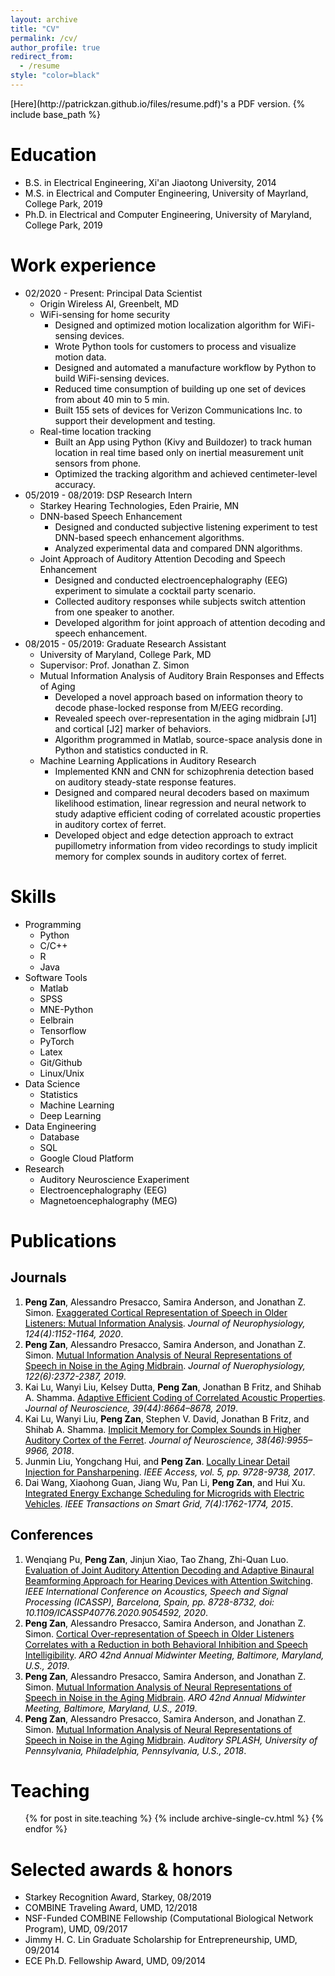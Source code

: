 ```yaml
---
layout: archive
title: "CV"
permalink: /cv/
author_profile: true
redirect_from:
  - /resume
style: "color=black"
---
```

<body style="color:black">
[Here](http://patrickzan.github.io/files/resume.pdf)'s a PDF version.
{% include base_path %}

Education
======
* B.S. in Electrical Engineering, Xi'an Jiaotong University, 2014
* M.S. in Electrical and Computer Engineering, University of Mayrland, College Park, 2019
* Ph.D. in Electrical and Computer Engineering, University of Maryland, College Park, 2019

Work experience
======
* 02/2020 - Present: Principal Data Scientist
  * Origin Wireless AI, Greenbelt, MD
  * WiFi-sensing for home security
    * Designed and optimized motion localization algorithm for WiFi-sensing devices.
    * Wrote Python tools for customers to process and visualize motion data.
    * Designed and automated a manufacture workflow by Python to build WiFi-sensing devices.
    * Reduced time consumption of building up one set of devices from about 40 min to 5 min.
    * Built 155 sets of devices for Verizon Communications Inc. to support their development and testing.
  * Real-time location tracking
    * Built an App using Python (Kivy and Buildozer) to track human location in real time based only on inertial measurement unit sensors from phone.
    * Optimized the tracking algorithm and achieved centimeter-level accuracy.
* 05/2019 - 08/2019: DSP Research Intern
  * Starkey Hearing Technologies, Eden Prairie, MN
  * DNN-based Speech Enhancement
    * Designed and conducted subjective listening experiment to test DNN-based speech enhancement algorithms.
    * Analyzed experimental data and compared DNN algorithms.
  * Joint Approach of Auditory Attention Decoding and Speech Enhancement
    * Designed and conducted electroencephalography (EEG) experiment to simulate a cocktail party scenario.
    * Collected auditory responses while subjects switch attention from one speaker to another.
    * Developed algorithm for joint approach of attention decoding and speech enhancement.
* 08/2015 - 05/2019: Graduate Research Assistant
  * University of Maryland, College Park, MD
  * Supervisor: Prof. Jonathan Z. Simon
  * Mutual Information Analysis of Auditory Brain Responses and Effects of Aging
    * Developed a novel approach based on information theory to decode phase-locked response from M/EEG recording.
    * Revealed speech over-representation in the aging midbrain [J1] and cortical [J2] marker of behaviors.
    * Algorithm programmed in Matlab, source-space analysis done in Python and statistics conducted in R.
  * Machine Learning Applications in Auditory Research
    * Implemented KNN and CNN for schizophrenia detection based on auditory steady-state response features.
    * Designed and compared neural decoders based on maximum likelihood estimation, linear regression and neural network to study adaptive efficient coding of correlated acoustic properties in auditory cortex of ferret.
    * Developed object and edge detection approach to extract pupillometry information from video recordings to study implicit memory for complex sounds in auditory cortex of ferret.
  
Skills
======
* Programming
  * Python
  * C/C++
  * R
  * Java
* Software Tools
  * Matlab
  * SPSS
  * MNE-Python
  * Eelbrain
  * Tensorflow
  * PyTorch
  * Latex
  * Git/Github
  * Linux/Unix
* Data Science
  * Statistics
  * Machine Learning
  * Deep Learning
* Data Engineering
  * Database
  * SQL
  * Google Cloud Platform
* Research
  * Auditory Neuroscience Exaperiment
  * Electroencephalography (EEG)
  * Magnetoencephalography (MEG)


<!-- Publications
======

Journals
------
  <ul>{% for post in site.publications %}
    {% include archive-single-cv.html %}
  {% endfor %}</ul>

Conferences
------
  <ul>{% for post in site.talks %}
    {% include archive-single-talk-cv.html %}
  {% endfor %}</ul> -->

<h1 style="color: black">Publications</h1>

<h2 style="color: black">Journals</h2>
<!-- {% for post in site.publications reversed %}
  {% include archive-single.html %}
{% endfor %} -->
<ol style="color: black">
  <li><strong>Peng Zan</strong>, Alessandro Presacco, Samira Anderson, and Jonathan Z. Simon. <a href="https://journals.physiology.org/doi/abs/10.1152/jn.00002.2020" style="color: black">Exaggerated Cortical Representation of Speech in Older Listeners: Mutual Information Analysis</a>. <i>Journal of Neurophysiology, 124(4):1152-1164, 2020</i>.</li>
  <li><strong>Peng Zan</strong>, Alessandro Presacco, Samira Anderson, and Jonathan Z. Simon. <a href="https://journals.physiology.org/doi/abs/10.1152/jn.00270.2019" style="color: black">Mutual Information Analysis of Neural Representations of Speech in Noise in the Aging Midbrain</a>. <i>Journal of Nuerophysiology, 122(6):2372-2387, 2019</i>.</li>
  <li>Kai Lu, Wanyi Liu, Kelsey Dutta, <strong>Peng Zan</strong>, Jonathan B Fritz, and Shihab A. Shamma. <a href="https://www.jneurosci.org/content/39/44/8664" style="color: black">Adaptive Efficient Coding of Correlated Acoustic Properties</a>. <i>Journal of Neuroscience, 39(44):8664–8678, 2019</i>.</li>
  <li>Kai Lu, Wanyi Liu, <strong>Peng Zan</strong>, Stephen V. David, Jonathan B Fritz, and Shihab A. Shamma. <a href="https://www.jneurosci.org/content/38/46/9955" style="color: black">Implicit Memory for Complex Sounds in Higher Auditory Cortex of the Ferret</a>. <i>Journal of Neuroscience, 38(46):9955–9966, 2018</i>.</li>
  <li>Junmin Liu, Yongchang Hui, and <strong>Peng Zan</strong>. <a href="https://ieeexplore.ieee.org/abstract/document/7941985" style="color: black">Locally Linear Detail Injection for Pansharpening</a>. <i>IEEE Access, vol. 5, pp. 9728-9738, 2017</i>.</li>
  <li>Dai Wang, Xiaohong Guan, Jiang Wu, Pan Li, <strong>Peng Zan</strong>, and Hui Xu. <a href="https://ieeexplore.ieee.org/abstract/document/7154496" style="color: black">Integrated Energy Exchange Scheduling for Microgrids with Electric Vehicles</a>. <i>IEEE Transactions on Smart Grid, 7(4):1762-1774, 2015</i>.</li>
</ol>

<h2 style="color: black">Conferences</h2>
<!-- {% for post in site.talks reversed %}
  {% include archive-single-talk.html %}
{% endfor %} -->
<ol style="color: black">
  <li>Wenqiang Pu, <strong>Peng Zan</strong>, Jinjun Xiao, Tao Zhang, Zhi-Quan Luo. <a href="https://ieeexplore.ieee.org/document/9054592" style="color: black">Evaluation of Joint Auditory Attention Decoding and Adaptive Binaural Beamforming Approach for Hearing Devices with Attention Switching</a>. <i>IEEE International Conference on Acoustics, Speech and Signal Processing (ICASSP), Barcelona, Spain, pp. 8728-8732, doi: 10.1109/ICASSP40776.2020.9054592, 2020</i>.</li>
  <li><strong>Peng Zan</strong>, Alessandro Presacco, Samira Anderson, and Jonathan Z. Simon. <a href="http://cansl.isr.umd.edu/simonlab/pubs/ARO2019CortexMI.pdf" style="color: black">Cortical Over-representation of Speech in Older Listeners Correlates with a Reduction in both Behavioral Inhibition and Speech Intelligibility</a>. <i>ARO 42nd Annual Midwinter Meeting, Baltimore, Maryland, U.S., 2019</i>.</li> 
  <li><strong>Peng Zan</strong>, Alessandro Presacco, Samira Anderson, and Jonathan Z. Simon. <a href="http://cansl.isr.umd.edu/simonlab/pubs/ARO2019MidbrainMI.pdf" style="color: black">Mutual Information Analysis of Neural Representations of Speech in Noise in the Aging Midbrain</a>. <i>ARO 42nd Annual Midwinter Meeting, Baltimore, Maryland, U.S., 2019</i>.</li> 
  <li><strong>Peng Zan</strong>, Alessandro Presacco, Samira Anderson, and Jonathan Z. Simon. <a href="http://cansl.isr.umd.edu/simonlab/pubs/SPLASH2018-MI-Midbrain.pdf" style="color: black">Mutual Information Analysis of Neural Representations of Speech in Noise in the Aging Midbrain</a>. <i>Auditory SPLASH, University of Pennsylvania, Philadelphia, Pennsylvania, U.S., 2018</i>.</li> 
</ol>

Teaching
======
  <ul>{% for post in site.teaching %}
    {% include archive-single-cv.html %}
  {% endfor %}</ul>
  
Selected awards & honors
======
* Starkey Recognition Award, Starkey, 08/2019
* COMBINE Traveling Award, UMD, 12/2018
* NSF-Funded COMBINE Fellowship (Computational Biological Network Program), UMD, 09/2017
* Jimmy H. C. Lin Graduate Scholarship for Entrepreneurship, UMD, 09/2014
* ECE Ph.D. Fellowship Award, UMD, 09/2014


</body>